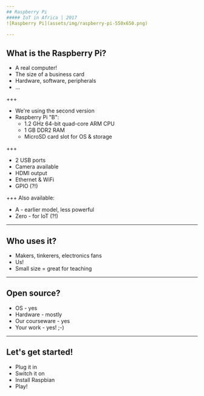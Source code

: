 ```yaml
---
## Raspberry Pi
##### IoT in Africa | 2017
![Raspberry Pi](assets/img/raspberry-pi-550x650.png)

---
```

## What is the Raspberry Pi?
* A real computer!
* The size of a business card
* Hardware, software, peripherals
* ...

+++
* We're using the second version
* Raspberry Pi "B":
  * 1.2 GHz 64-bit quad-core ARM CPU
  * 1 GB DDR2 RAM
  * MicroSD card slot for OS & storage

+++
  * 2 USB ports
  * Camera available
  * HDMI output
  * Ethernet & WiFi
  * GPIO (?!)

+++
Also available:
* A - earlier model, less powerful
* Zero - for IoT (?!)

---
## Who uses it?
* Makers, tinkerers, electronics fans
* Us!
* Small size = great for teaching

---
## Open source?
* OS - yes
* Hardware - mostly
* Our courseware - yes
* Your work - yes! ;-)

---
## Let's get started!
* Plug it in
* Switch it on
* Install Raspbian
* Play!